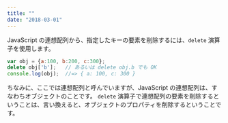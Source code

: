 ```yaml
---
title: ""
date: "2018-03-01"
---
```


JavaScript の連想配列から、指定したキーの要素を削除するには、`delete` 演算子を使用します。

~~~ javascript
var obj = {a:100, b:200, c:300};
delete obj['b'];   // あるいは delete obj.b でも OK
console.log(obj);  //=> { a: 100, c: 300 }
~~~

ちなみに、ここでは連想配列と呼んでいますが、JavaScript の連想配列は、すなわちオブジェクトのことです。
`delete` 演算子で連想配列の要素を削除するということは、言い換えると、オブジェクトのプロパティを削除するということです。

